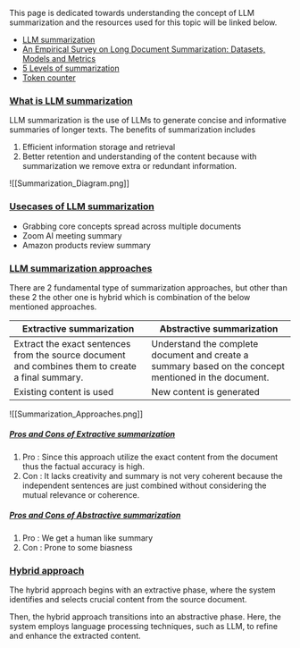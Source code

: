 This page is dedicated towards understanding the concept of LLM summarization and the resources used for this topic will be linked below.

- [LLM summarization](https://arize.com/blog/llm-summarization-getting-to-production/)
- [An Empirical Survey on Long Document Summarization: Datasets, Models and Metrics](https://arxiv.org/pdf/2207.00939)
- [5 Levels of summarization](https://www.youtube.com/watch?v=qaPMdcCqtWk)
- [Token counter](https://platform.openai.com/tokenizer)


### [What is LLM summarization](#)

LLM summarization is the use of LLMs to generate concise and informative summaries of longer texts. The benefits of summarization includes

1. Efficient information storage and retrieval
2. Better retention and understanding of the content because with summarization we remove extra or redundant information.

![[Summarization_Diagram.png]]

### [Usecases of LLM summarization](#)

- Grabbing core concepts spread across multiple documents
- Zoom AI meeting summary
- Amazon products review summary

### [LLM summarization approaches](#)

There are 2 fundamental type of summarization approaches, but other than these 2 the other one is hybrid which is combination of the below mentioned approaches.

| Extractive summarization                                                                          | Abstractive summarization                                                                             |
| ------------------------------------------------------------------------------------------------- | ----------------------------------------------------------------------------------------------------- |
| Extract the exact sentences from the source document and combines them to create a final summary. | Understand the complete document and create a summary based on the concept mentioned in the document. |
| Existing content is used                                                                          | New content is generated                                                                              |


![[Summarization_Approaches.png]]

##### [Pros and Cons of Extractive summarization](#)

1. Pro : Since this approach utilize the exact content from the document thus the factual accuracy is high.
2. Con : It lacks creativity and summary is not very coherent because the independent sentences are just combined without considering the mutual relevance or coherence. 

##### [Pros and Cons of Abstractive summarization](#)

1. Pro : We get a human like summary
2. Con : Prone to some biasness


### [Hybrid approach](#)

The hybrid approach begins with an extractive phase, where the system identifies and selects crucial content from the source document.

Then, the hybrid approach transitions into an abstractive phase. Here, the system employs language processing techniques, such as LLM, to refine and enhance the extracted content.